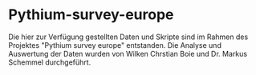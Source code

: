 # Pythium-survey-europe

Die hier zur Verfügung gestellten Daten und Skripte sind im Rahmen des Projektes "Pythium survey europe" entstanden. 
Die Analyse und Auswertung der Daten wurden von Wilken Chrstian Boie und Dr. Markus Schemmel durchgeführt.
